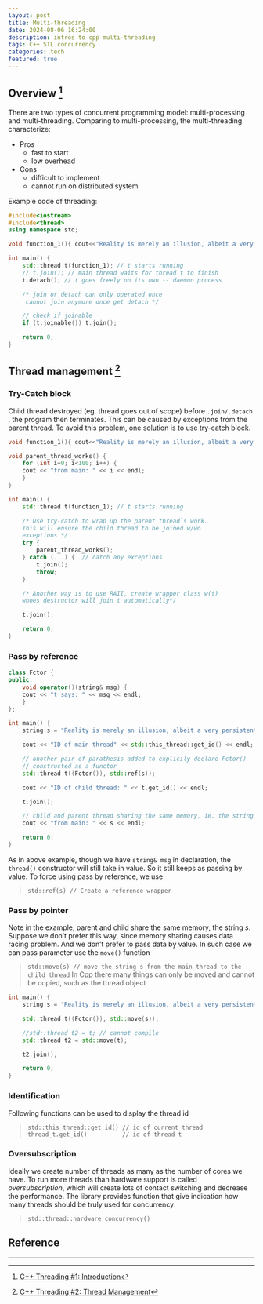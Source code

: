```yaml
---
layout: post
title: Multi-threading
date: 2024-08-06 16:24:00
description: intros to cpp multi-threading
tags: C++ STL concurrency
categories: tech
featured: true
---
```



## Overview [^1]

There are two types of concurrent programming model: multi-processing and multi-threading.
Comparing to multi-processing, the multi-threading characterize:
- Pros
  - fast to start
  - low overhead
- Cons
  - difficult to implement
  - cannot run on distributed system

Example code of threading:

```cpp
#include<iostream>
#include<thread>
using namespace std;

void function_1(){ cout<<"Reality is merely an illusion, albeit a very persistent one." <<endl;};

int main() {
	std::thread t(function_1); // t starts running
	// t.join(); // main thread waits for thread t to finish
	t.detach();	// t goes freely on its own -- daemon process

	/* join or detach can only operated once
	 cannot join anymore once get detach */

	// check if joinable
	if (t.joinable()) t.join();

	return 0;
}
```


## Thread management [^2]

### Try-Catch block
Child thread destroyed (eg. thread goes out of scope) before `.join/.detach` , the program then terminates. This can be caused by exceptions from the parent thread. To avoid this problem, one solution is to use try-catch block.

```cpp
void function_1(){ cout<<"Reality is merely an illusion, albeit a very persistent one." <<endl;};

void parent_thread_works() {
	for (int i=0; i<100; i++) {
	cout << "from main: " << i << endl;
	}
}

int main() {
	std::thread t(function_1); // t starts running

	/* Use try-catch to wrap up the parent thread`s work.
	This will ensure the child thread to be joined w/wo
	exceptions */
	try {
		parent_thread_works();
	} catch (...) {  // catch any exceptions
		t.join();
		throw;
	}

	/* Another way is to use RAII, create wrapper class w(t)
	whoes destructor will join t automatically*/

	t.join();

	return 0;
}
```



### Pass by reference

```cpp
class Fctor {
public:
	void operator()(string& msg) {
	cout << "t says: " << msg << endl;
	}
};

int main() {
	string s = "Reality is merely an illusion, albeit a very persistent one.";

	cout << "ID of main thread" << std::this_thread::get_id() << endl;

	// another pair of parathesis added to explicily declare Fctor()
	// constructed as a functor
	std::thread t((Fctor()), std::ref(s));

	cout << "ID of child thread: " << t.get_id() << endl;

	t.join();

	// child and parent thread sharing the same memory, ie. the string s
	cout << "from main: " << s << endl;

	return 0;
}
```

As in above example, though we have `string& msg`  in declaration, the `thread()` constructor will still take in value. So it still keeps as passing by value. To force using pass by reference, we use
> `std::ref(s) // Create a reference wrapper`

### Pass by pointer
Note in the example, parent and child share the same memory, the string *s*. Suppose we don’t prefer this way, since memory sharing causes data racing problem. And we don’t prefer to pass data by value. In such case we can pass parameter use the `move()` function
> `std::move(s) // move the string s from the main thread to the child thread`
In Cpp there many things can only be moved and cannot be copied, such as the thread object
```cpp
int main() {
	string s = "Reality is merely an illusion, albeit a very persistent one.";

	std::thread t((Fctor()), std::move(s));

	//std::thread t2 = t; // cannot compile
	std::thread t2 = std::move(t);

	t2.join();

	return 0;
}
```

### Identification
Following functions can be used to display the thread id
> `std::this_thread::get_id() // id of current thread`
> `thread_t.get_id()          // id of thread t`

### Oversubscription
Ideally we create number of threads as many as the number of cores we have. To run more threads than hardware support is called *oversubscription*, which will create lots of contact switching and decrease the performance.
The library provides function that give indication how many threads should be truly used for concurrency:

> `std::thread::hardware_concurrency()`

## Reference
- - -

[^1]: [C++ Threading \#1:  Introduction](https://www.youtube.com/watch?v=LL8wkskDlbs&list=PL5jc9xFGsL8E12so1wlMS0r0hTQoJL74M)
[^2]: [C++ Threading \#2:  Thread Management](https://www.youtube.com/watch?v=f2nMqNj7vxE&list=PL5jc9xFGsL8E12so1wlMS0r0hTQoJL74M&index=3)

